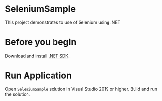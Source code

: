 # SeleniumSample
This project demonstrates to use of Selenium using .NET

# Before you begin
Download and install [.NET SDK](https://go.microsoft.com/fwlink/?LinkID=660852&clcid=0x409).

# Run Application
Open `SeleniumSample` solution in Visual Studio 2019 or higher. Build and run the solution.
